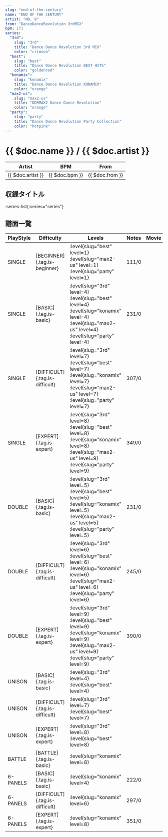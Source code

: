 ```yaml
---
slug: "end-of-the-century"
name: "END OF THE CENTURY"
artist: "NO. 9"
from: "DanceDanceRevolution 3rdMIX"
bpm: 171
series:
  "3rd":
    slug: "3rd"
    title: "Dance Dance Revolution 3rd MIX"
    color: "crimson"
  "best":
    slug: "best"
    title: "Dance Dance Revolution BEST HITS"
    color: "goldenrod"
  "konamix":
    slug: "konamix"
    title: "Dance Dance Revolution KONAMIX"
    color: "orange"
  "max2-us":
    slug: "max2-us"
    title: "DDRMAX2 Dance Dance Revolution"
    color: "orange"
  "party":
    slug: "party"
    title: "Dance Dance Revolution Party Collection"
    color: "hotpink"
---
```


# {{ $doc.name }} / {{ $doc.artist }}

|Artist|BPM|From|
|------|---|----|
|{{ $doc.artist }}|{{ $doc.bpm }}|{{ $doc.from }}|

## 収録タイトル

:series-list{:series="series"}

## 譜面一覧

|PlayStyle|Difficulty|Levels|Notes|Movie|
|---------|----------|------|-----|-----|
|SINGLE|[BEGINNER]{.tag.is-beginner}|:level{slug="best" level=1} :level{slug="max2-us" level=1} :level{slug="party" level=1}|111/0||
|SINGLE|[BASIC]{.tag.is-basic}|:level{slug="3rd" level=4} :level{slug="best" level=4} :level{slug="konamix" level=4} :level{slug="max2-us" level=4} :level{slug="party" level=4}|231/0||
|SINGLE|[DIFFICULT]{.tag.is-difficult}|:level{slug="3rd" level=7} :level{slug="best" level=7} :level{slug="konamix" level=7} :level{slug="max2-us" level=7} :level{slug="party" level=7}|307/0||
|SINGLE|[EXPERT]{.tag.is-expert}|:level{slug="3rd" level=8} :level{slug="best" level=8} :level{slug="konamix" level=8} :level{slug="max2-us" level=9} :level{slug="party" level=9}|349/0||
|DOUBLE|[BASIC]{.tag.is-basic}|:level{slug="3rd" level=5} :level{slug="best" level=5} :level{slug="konamix" level=5} :level{slug="max2-us" level=5} :level{slug="party" level=5}|231/0||
|DOUBLE|[DIFFICULT]{.tag.is-difficult}|:level{slug="3rd" level=6} :level{slug="best" level=6} :level{slug="konamix" level=6} :level{slug="max2-us" level=6} :level{slug="party" level=6}|245/0||
|DOUBLE|[EXPERT]{.tag.is-expert}|:level{slug="3rd" level=9} :level{slug="best" level=9} :level{slug="konamix" level=9} :level{slug="max2-us" level=9} :level{slug="party" level=9}|390/0||
|UNISON|[BASIC]{.tag.is-basic}|:level{slug="3rd" level=4} :level{slug="best" level=4}|||
|UNISON|[DIFFICULT]{.tag.is-difficult}|:level{slug="3rd" level=7} :level{slug="best" level=7}|||
|UNISON|[EXPERT]{.tag.is-expert}|:level{slug="3rd" level=8} :level{slug="best" level=8}|||
|BATTLE|[BATTLE]{.tag.is-basic}|:level{slug="konamix" level=8}|||
|6-PANELS|[BASIC]{.tag.is-basic}|:level{slug="konamix" level=4}|222/0||
|6-PANELS|[DIFFICULT]{.tag.is-difficult}|:level{slug="konamix" level=6}|297/0||
|6-PANELS|[EXPERT]{.tag.is-expert}|:level{slug="konamix" level=8}|351/0||
